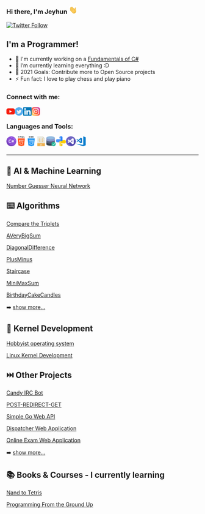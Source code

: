 ### Hi there, I'm Jeyhun <img alt="Giphy" width="22px" src="images/giphy.webp" />

[![Twitter Follow](https://img.shields.io/twitter/follow/abbcyhn?color=1DA1F2&logo=twitter&style=for-the-badge)](https://twitter.com/intent/follow?original_referer=https%3A%2F%2Fgithub.com%2Fabbcyhn&screen_name=abbcyhn)

## I'm a Programmer!

- 🔭 I'm currently working on a [Fundamentals of C#][course]
- 🌱 I’m currently learning everything :D
- 🥅 2021 Goals: Contribute more to Open Source projects
- ⚡ Fun fact: I love to play chess and play piano

### Connect with me:

[<img align="left" target="_blank" alt="YouTube" width="22px" src="images/youtube.svg" />][youtube]
[<img align="left" target="_blank" alt="Twitter" width="22px" src="images/twitter.svg" />][twitter]
[<img align="left" target="_blank" alt="LinkedIn" width="22px" src="images/linkedin.svg" />][linkedin]
[<img align="left" target="_blank" alt="Instagram" width="22px" src="images/instagram.svg" />][instagram]

<br />

### Languages and Tools:

<img align="left" target="_blank" alt="Csharp" width="26px" src="images/csharp.svg" />
<img align="left" target="_blank" alt="HTML5" width="26px" src="images/html.svg" />
<img align="left" target="_blank" alt="CSS3" width="26px" src="images/css.svg" />
<img align="left" target="_blank" alt="JavaScript" width="26px" src="images/javascript.svg" />
<img align="left" target="_blank" alt="OracleSql" width="26px" src="images/oraclesql.svg" />
<img align="left" target="_blank" alt="Python" width="26px" src="images/python.svg" />
<img align="left" target="_blank" alt="Visual Studio" width="26px" src="images/visual-studio.svg" />
<img align="left" target="_blank" alt="Visual Studio Code" width="26px" src="images/visual-studio-code.png" />

<br />
<br />

---

## 🧠 AI & Machine Learning
[Number Guesser Neural Network](https://github.com/abbcyhn/number-guesser-neural-network)

## ⌨️ Algorithms
[Compare the Triplets](https://github.com/abbcyhn/algorithms/tree/master/CompareTheTriplets)

[AVeryBigSum](https://github.com/abbcyhn/algorithms/tree/master/AVeryBigSum)

[DiagonalDifference](https://github.com/abbcyhn/algorithms/tree/master/DiagonalDifference)

[PlusMinus](https://github.com/abbcyhn/algorithms/tree/master/PlusMinus)

[Staircase](https://github.com/abbcyhn/algorithms/tree/master/Staircase)

[MiniMaxSum](https://github.com/abbcyhn/algorithms/tree/master/MiniMaxSum)

[BirthdayCakeCandles](https://github.com/abbcyhn/algorithms/tree/master/BirthdayCakeCandles)

➡️ [show more...](https://github.com/abbcyhn/algorithms)


## 💾 Kernel Development
[Hobbyist operating system](https://github.com/abbcyhn/toyos)

[Linux Kernel Development](https://github.com/abbcyhn/kernel_modules)


## ⏭️ Other Projects
[Candy IRC Bot](https://github.com/abbcyhn/candyirc)

[POST-REDIRECT-GET](https://github.com/abbcyhn/pattern-prg)

[Simple Go Web API](https://github.com/abbcyhn/simple-go-web-api)

[Dispatcher Web Application](https://github.com/abbcyhn/dispatcher)

[Online Exam Web Application](https://github.com/abbcyhn/online-exam)

➡️ [show more...](https://github.com/abbcyhn?tab=repositories)


## 📚 Books & Courses - I currently learning
[Nand to Tetris](https://github.com/abbcyhn/nand2tetris)

[Programming From the Ground Up](https://github.com/abbcyhn/assembly)



[twitter]: https://twitter.com/abbcyhn
[instagram]: https://instagram.com/abbcyhn
[linkedin]: https://linkedin.com/in/abbcyhn
[youtube]: https://www.youtube.com/channel/UC5WQUToElvtpk0A4VZUZAjw
[course]: https://www.youtube.com/watch?v=na12UXJEvVs&list=PLvtQ30gwDIunsz2-hyFteAF8BgJKP36Z-
